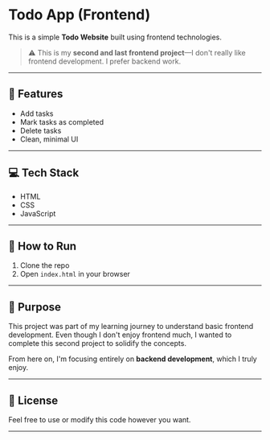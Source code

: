 # Todo App (Frontend)

This is a simple **Todo Website** built using frontend technologies.

> ⚠️ This is my **second and last frontend project**—I don't really like frontend development. I prefer backend work.

---

## 📌 Features

* Add tasks
* Mark tasks as completed
* Delete tasks
* Clean, minimal UI

---

## 💻 Tech Stack

* HTML
* CSS
* JavaScript

---

## 🚀 How to Run

1. Clone the repo
2. Open `index.html` in your browser

---

## 🎯 Purpose

This project was part of my learning journey to understand basic frontend development. Even though I don't enjoy frontend much, I wanted to complete this second project to solidify the concepts.

From here on, I'm focusing entirely on **backend development**, which I truly enjoy.

---

## 📜 License

Feel free to use or modify this code however you want.

---
